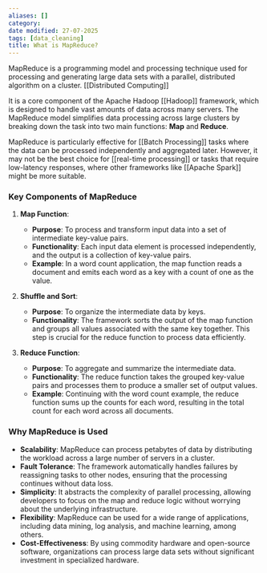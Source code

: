 ```yaml
---
aliases: []
category:
date modified: 27-07-2025
tags: [data_cleaning]
title: What is MapReduce?
---
```

MapReduce is a programming model and processing technique used for processing and generating large data sets with a parallel, distributed algorithm on a cluster. [[Distributed Computing]]

It is a core component of the Apache Hadoop [[Hadoop]] framework, which is designed to handle vast amounts of data across many servers. The MapReduce model simplifies data processing across large clusters by breaking down the task into two main functions: **Map** and **Reduce**.

MapReduce is particularly effective for [[Batch Processing]] tasks where the data can be processed independently and aggregated later. However, it may not be the best choice for [[real-time processing]] or tasks that require low-latency responses, where other frameworks like [[Apache Spark]] might be more suitable.
### Key Components of MapReduce

1. **Map Function**:
   - **Purpose**: To process and transform input data into a set of intermediate key-value pairs.
   - **Functionality**: Each input data element is processed independently, and the output is a collection of key-value pairs.
   - **Example**: In a word count application, the map function reads a document and emits each word as a key with a count of one as the value.

2. **Shuffle and Sort**:
   - **Purpose**: To organize the intermediate data by keys.
   - **Functionality**: The framework sorts the output of the map function and groups all values associated with the same key together. This step is crucial for the reduce function to process data efficiently.

3. **Reduce Function**:
   - **Purpose**: To aggregate and summarize the intermediate data.
   - **Functionality**: The reduce function takes the grouped key-value pairs and processes them to produce a smaller set of output values.
   - **Example**: Continuing with the word count example, the reduce function sums up the counts for each word, resulting in the total count for each word across all documents.

### Why MapReduce is Used

- **Scalability**: MapReduce can process petabytes of data by distributing the workload across a large number of servers in a cluster.
- **Fault Tolerance**: The framework automatically handles failures by reassigning tasks to other nodes, ensuring that the processing continues without data loss.
- **Simplicity**: It abstracts the complexity of parallel processing, allowing developers to focus on the map and reduce logic without worrying about the underlying infrastructure.
- **Flexibility**: MapReduce can be used for a wide range of applications, including data mining, log analysis, and machine learning, among others.
- **Cost-Effectiveness**: By using commodity hardware and open-source software, organizations can process large data sets without significant investment in specialized hardware.

